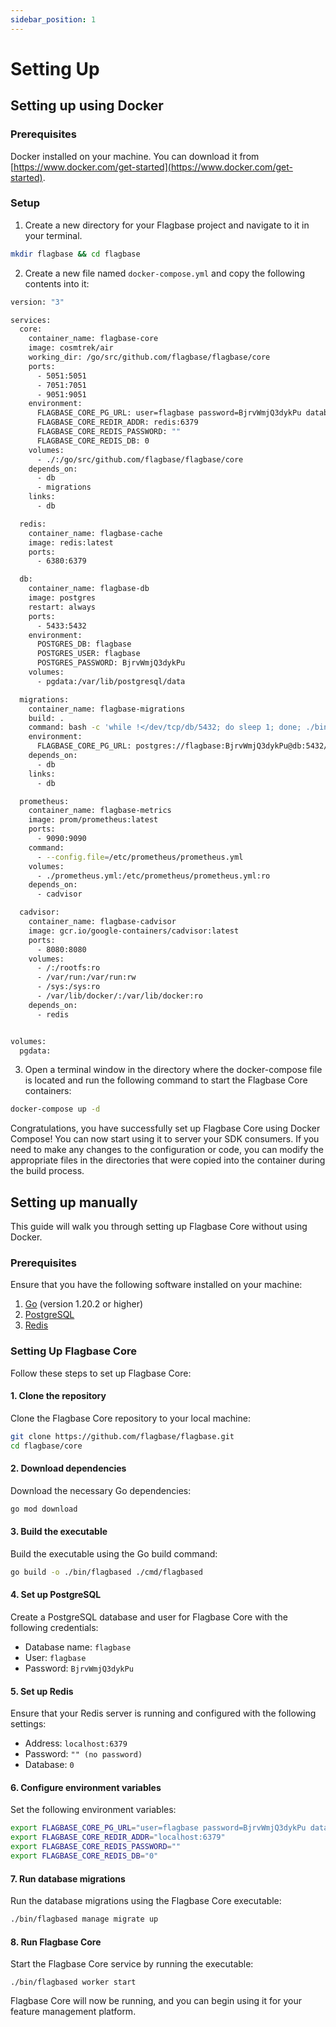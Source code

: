 ```yaml
---
sidebar_position: 1
---
```


# Setting Up


## Setting up using Docker
### Prerequisites
Docker installed on your machine. You can download it from [https://www.docker.com/get-started](https://www.docker.com/get-started).

### Setup
1. Create a new directory for your Flagbase project and navigate to it in your terminal.

```bash
mkdir flagbase && cd flagbase
```
2. Create a new file named `docker-compose.yml` and copy the following contents into it:
```bash
version: "3"

services:
  core:
    container_name: flagbase-core
    image: cosmtrek/air
    working_dir: /go/src/github.com/flagbase/flagbase/core
    ports:
      - 5051:5051
      - 7051:7051
      - 9051:9051
    environment:
      FLAGBASE_CORE_PG_URL: user=flagbase password=BjrvWmjQ3dykPu database=flagbase host=db port=5432
      FLAGBASE_CORE_REDIR_ADDR: redis:6379
      FLAGBASE_CORE_REDIS_PASSWORD: ""
      FLAGBASE_CORE_REDIS_DB: 0
    volumes:
      - ./:/go/src/github.com/flagbase/flagbase/core
    depends_on:
      - db
      - migrations
    links:
      - db

  redis:
    container_name: flagbase-cache
    image: redis:latest
    ports:
      - 6380:6379

  db:
    container_name: flagbase-db
    image: postgres
    restart: always
    ports:
      - 5433:5432
    environment:
      POSTGRES_DB: flagbase
      POSTGRES_USER: flagbase
      POSTGRES_PASSWORD: BjrvWmjQ3dykPu
    volumes:
      - pgdata:/var/lib/postgresql/data

  migrations:
    container_name: flagbase-migrations
    build: .
    command: bash -c 'while !</dev/tcp/db/5432; do sleep 1; done; ./bin/flagbased manage migrate up'
    environment:
      FLAGBASE_CORE_PG_URL: postgres://flagbase:BjrvWmjQ3dykPu@db:5432/flagbase?sslmode=disable
    depends_on:
      - db
    links:
      - db

  prometheus:
    container_name: flagbase-metrics
    image: prom/prometheus:latest
    ports:
      - 9090:9090
    command:
      - --config.file=/etc/prometheus/prometheus.yml
    volumes:
      - ./prometheus.yml:/etc/prometheus/prometheus.yml:ro
    depends_on:
      - cadvisor

  cadvisor:
    container_name: flagbase-cadvisor
    image: gcr.io/google-containers/cadvisor:latest
    ports:
      - 8080:8080
    volumes:
      - /:/rootfs:ro
      - /var/run:/var/run:rw
      - /sys:/sys:ro
      - /var/lib/docker/:/var/lib/docker:ro
    depends_on:
      - redis


volumes:
  pgdata:
```
3. Open a terminal window in the directory where the docker-compose file is located and run the following command to start the Flagbase Core containers:
```bash
docker-compose up -d
```

Congratulations, you have successfully set up Flagbase Core using Docker Compose! You can now start using it to server your SDK consumers. If you need to make any changes to the configuration or code, you can modify the appropriate files in the directories that were copied into the container during the build process.


## Setting up manually

This guide will walk you through setting up Flagbase Core without using Docker.

### Prerequisites

Ensure that you have the following software installed on your machine:

1. [Go](https://golang.org/dl/) (version 1.20.2 or higher)
2. [PostgreSQL](https://www.postgresql.org/download/)
3. [Redis](https://redis.io/download)

### Setting Up Flagbase Core

Follow these steps to set up Flagbase Core:

#### 1. Clone the repository

Clone the Flagbase Core repository to your local machine:

```bash
git clone https://github.com/flagbase/flagbase.git
cd flagbase/core
```

#### 2. Download dependencies

Download the necessary Go dependencies:

```bash
go mod download
```

#### 3. Build the executable
Build the executable using the Go build command:
```bash
go build -o ./bin/flagbased ./cmd/flagbased
```

#### 4. Set up PostgreSQL
Create a PostgreSQL database and user for Flagbase Core with the following credentials:
* Database name: `flagbase`
* User: `flagbase`
* Password: `BjrvWmjQ3dykPu`

#### 5. Set up Redis
Ensure that your Redis server is running and configured with the following settings:
* Address: `localhost:6379`
* Password: `"" (no password)`
* Database: `0`

#### 6. Configure environment variables
Set the following environment variables:

```bash
export FLAGBASE_CORE_PG_URL="user=flagbase password=BjrvWmjQ3dykPu database=flagbase host=localhost port=5432"
export FLAGBASE_CORE_REDIR_ADDR="localhost:6379"
export FLAGBASE_CORE_REDIS_PASSWORD=""
export FLAGBASE_CORE_REDIS_DB="0"
```

#### 7. Run database migrations

Run the database migrations using the Flagbase Core executable:
```bash
./bin/flagbased manage migrate up
```

#### 8. Run Flagbase Core

Start the Flagbase Core service by running the executable:
```
./bin/flagbased worker start
```

Flagbase Core will now be running, and you can begin using it for your feature management platform.